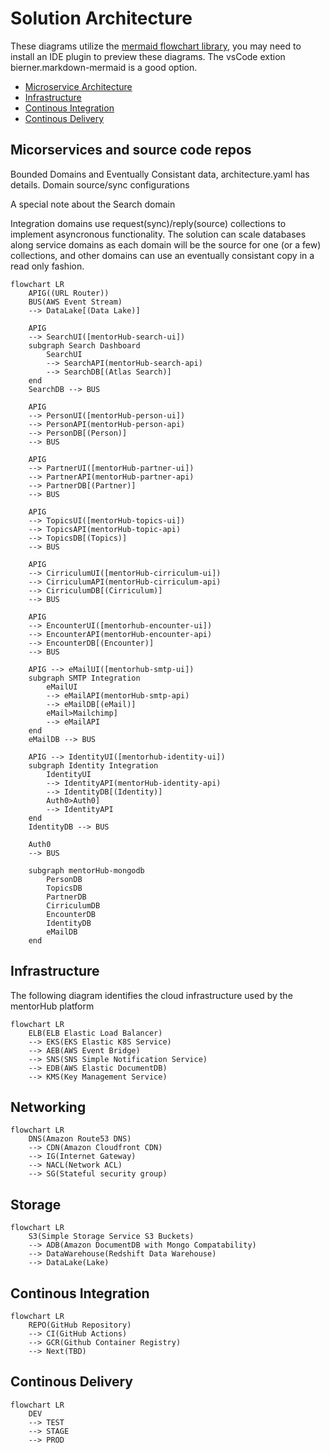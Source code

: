 # Solution Architecture

These diagrams utilize the [mermaid flowchart library](https://mermaid.js.org/syntax/flowchart.html), you may need to install an IDE plugin to preview these diagrams. The vsCode extion bierner.markdown-mermaid is a good option.

- [Microservice Architecture](#micorservices-and-source-code-repos)
- [Infrastructure](#infrastructure)
- [Continous Integration](#continous-integration)
- [Continous Delivery](#continous-delivery)

## Micorservices and source code repos

Bounded Domains and Eventually Consistant data, architecture.yaml has details.
Domain source/sync configurations

A special note about the Search domain

Integration domains use request(sync)/reply(source) collections to implement asyncronous functionality. The solution can scale databases along service domains as each domain will be the source for one (or a few) collections, and other domains can use an eventually consistant copy in a read only fashion.

```mermaid
flowchart LR
    APIG((URL Router))
    BUS(AWS Event Stream)
    --> DataLake[(Data Lake)]

    APIG 
    --> SearchUI([mentorHub-search-ui])
    subgraph Search Dashboard
        SearchUI
        --> SearchAPI(mentorHub-search-api)
        --> SearchDB[(Atlas Search)]
    end
    SearchDB --> BUS

    APIG
    --> PersonUI([mentorHub-person-ui])
    --> PersonAPI(mentorHub-person-api)
    --> PersonDB[(Person)]
    --> BUS

    APIG
    --> PartnerUI([mentorHub-partner-ui])
    --> PartnerAPI(mentorHub-partner-api)
    --> PartnerDB[(Partner)]
    --> BUS

    APIG    
    --> TopicsUI([mentorHub-topics-ui])
    --> TopicsAPI(mentorHub-topic-api)
    --> TopicsDB[(Topics)]
    --> BUS

    APIG    
    --> CirriculumUI([mentorHub-cirriculum-ui])
    --> CirriculumAPI(mentorHub-cirriculum-api)
    --> CirriculumDB[(Cirriculum)]
    --> BUS

    APIG    
    --> EncounterUI([mentorhub-encounter-ui])
    --> EncounterAPI(mentorHub-encounter-api)
    --> EncounterDB[(Encounter)]
    --> BUS

    APIG --> eMailUI([mentorhub-smtp-ui])
    subgraph SMTP Integration
        eMailUI
        --> eMailAPI(mentorHub-smtp-api)
        --> eMailDB[(eMail)]
        eMail>Mailchimp]
        --> eMailAPI
    end
    eMailDB --> BUS

    APIG --> IdentityUI([mentorhub-identity-ui])    
    subgraph Identity Integration
        IdentityUI
        --> IdentityAPI(mentorHub-identity-api)
        --> IdentityDB[(Identity)]
        Auth0>Auth0]
        --> IdentityAPI
    end
    IdentityDB --> BUS

    Auth0 
    --> BUS

    subgraph mentorHub-mongodb
        PersonDB
        TopicsDB
        PartnerDB
        CirriculumDB
        EncounterDB
        IdentityDB
        eMailDB
    end

```

## Infrastructure

The following diagram identifies the cloud infrastructure used by the mentorHub platform

```mermaid
flowchart LR
    ELB(ELB Elastic Load Balancer)
    --> EKS(EKS Elastic K8S Service)
    --> AEB(AWS Event Bridge)
    --> SNS(SNS Simple Notification Service)
    --> EDB(AWS Elastic DocumentDB)
    --> KMS(Key Management Service)

```

## Networking

```mermaid
flowchart LR
    DNS(Amazon Route53 DNS)
    --> CDN(Amazon Cloudfront CDN)
    --> IG(Internet Gateway)
    --> NACL(Network ACL)
    --> SG(Stateful security group)
```

## Storage

```mermaid
flowchart LR
    S3(Simple Storage Service S3 Buckets)
    --> ADB(Amazon DocumentDB with Mongo Compatability)
    --> DataWarehouse(Redshift Data Warehouse)
    --> DataLake(Lake) 

```

## Continous Integration

```mermaid
flowchart LR
    REPO(GitHub Repository)
    --> CI(GitHub Actions) 
    --> GCR(Github Container Registry)
    --> Next(TBD)
```

## Continous Delivery

```mermaid
flowchart LR
    DEV 
    --> TEST 
    --> STAGE 
    --> PROD
```
